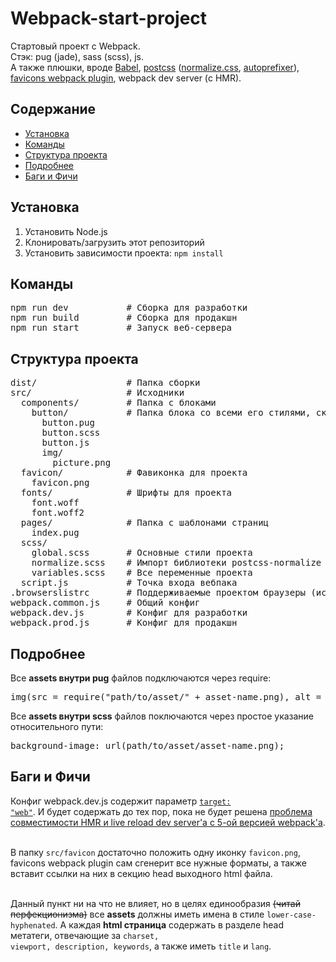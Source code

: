 # Webpack-start-project
Стартовый проект с Webpack.
<br>
Стэк: pug (jade), sass (scss), js.
<br>
А также плюшки, вроде <a href="https://babeljs.io/">Babel</a>, <a href="https://github.com/postcss/postcss">postcss</a> (<a href="https://github.com/csstools/postcss-normalize">normalize.css</a>, <a href="https://github.com/csstools/postcss-preset-env#autoprefixer">autoprefixer</a>), <a href="https://github.com/jantimon/favicons-webpack-plugin">favicons webpack plugin</a>, webpack dev server (с HMR).


<h2>Содержание</h2>
<ul>
  <li><a href="#installation">Установка</a></li>
  <li><a href="#commands">Команды</a></li>
  <li><a href="#structure">Структура проекта</a></li>
  <li><a href="#detailed-info">Подробнее</a></li>
  <li><a href="#bugs&features">Баги и Фичи</a></li>
</ul>


<h2 id="installation">Установка</h2>
<ol>
  <li>Установить Node.js</li>
  <li>Клонировать/загрузить этот репозиторий</li>
  <li>Установить зависимости проекта: <code>npm install</code></li>
</ol>


<h2 id="commands">Команды</h2>
<pre>
npm run dev           # Сборка для разработки
npm run build         # Сборка для продакшн
npm run start         # Запуск веб-сервера
</pre>


<h2 id="structure">Структура проекта</h2>
<pre>
dist/                 # Папка сборки
src/                  # Исходники
  components/         # Папка с блоками
    button/           # Папка блока со всеми его стилями, скриптами и картинками
      button.pug      
      button.scss
      button.js
      img/
        picture.png   
  favicon/            # Фавиконка для проекта
    favicon.png
  fonts/              # Шрифты для проекта
    font.woff
    font.woff2
  pages/              # Папка с шаблонами страниц
    index.pug         
  scss/
    global.scss       # Основные стили проекта
    normalize.scss    # Импорт библиотеки postcss-normalize
    variables.scss    # Все переменные проекта
  script.js           # Точка входа вебпака
.browserslistrc       # Поддерживаемые проектом браузеры (используется в Babel, postcss)
webpack.common.js     # Общий конфиг
webpack.dev.js        # Конфиг для разработки
webpack.prod.js       # Конфиг для продакшн
</pre>


<h2 id="detailed-info">Подробнее</h2>

Все <b>assets внутри pug</b> файлов подключаются через require:
<pre>
img(src = require("path/to/asset/" + asset-name.png), alt = "photo")
</pre>

Все <b>assets внутри scss</b> файлов поключаются через простое указание относительного пути:
<pre>
background-image: url(path/to/asset/asset-name.png);
</pre>


<h2 id="bugs&features">Баги и Фичи</h2>

Конфиг webpack.dev.js содержит параметр <a href="https://webpack.js.org/configuration/target/#target"><code>target: "web"</code></a>. И будет содержать до тех пор, пока не будет решена <a href="https://github.com/webpack/webpack-dev-server/issues/2758">проблема совместимости HMR и live reload dev server'а с 5-ой версией webpack'а</a>.
<br>
<br>

В папку <code>src/favicon</code> достаточно положить одну иконку <code>favicon.png</code>, favicons webpack plugin сам сгенерит все нужные форматы, а также вставит ссылки на них в секцию head выходного html файла.
<br>
<br>

Данный пункт ни на что не влияет, но в целях единообразия <del>(читай перфекционизма)</del> все <b>assets</b> должны иметь имена в стиле <code>lower-case-hyphenated</code>. А каждая <b>html страница</b> содержать в разделе head метатеги, отвечающие за <code>charset, viewport, description, keywords</code>, а также иметь <code>title</code> и <code>lang</code>.
